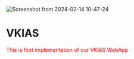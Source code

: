 ![Screenshot from 2024-02-14 10-47-24](https://github.com/vikashin/VKIAS/assets/122815498/c6897b66-8a61-449a-b422-309966c37153)

# VKIAS

  
<p style="color:red">This is first implementation of our VKIAS WebApp</p>



